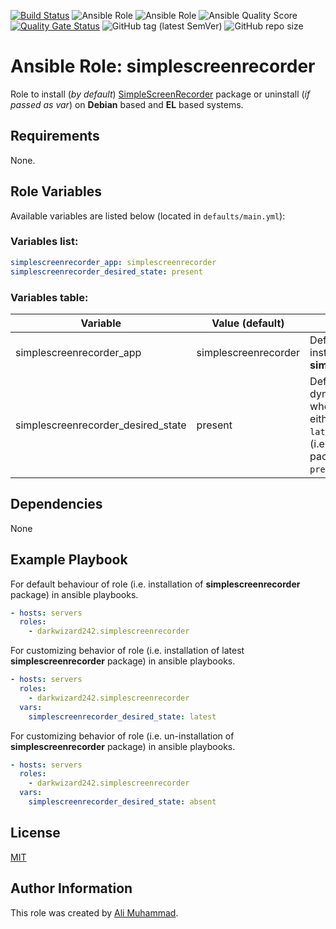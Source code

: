 [![Build Status](https://travis-ci.com/darkwizard242/ansible-role-simplescreenrecorder.svg?branch=master)](https://travis-ci.com/darkwizard242/ansible-role-simplescreenrecorder) ![Ansible Role](https://img.shields.io/ansible/role/42038?color=dark%20green) ![Ansible Role](https://img.shields.io/ansible/role/d/42038?color=dark&style=flat-square) ![Ansible Quality Score](https://img.shields.io/ansible/quality/42038?label=ansible%20quality%20score) [![Quality Gate Status](https://sonarcloud.io/api/project_badges/measure?project=ansible-role-simplescreenrecorder&metric=alert_status)](https://sonarcloud.io/dashboard?id=ansible-role-simplescreenrecorder) ![GitHub tag (latest SemVer)](https://img.shields.io/github/tag/darkwizard242/ansible-role-simplescreenrecorder?label=release) ![GitHub repo size](https://img.shields.io/github/repo-size/darkwizard242/ansible-role-simplescreenrecorder?color=orange&style=flat-square)

# Ansible Role: simplescreenrecorder

Role to install (_by default_) [SimpleScreenRecorder](https://github.com/MaartenBaert/ssr) package or uninstall (_if passed as var_) on **Debian** based and **EL** based systems.

## Requirements

None.

## Role Variables

Available variables are listed below (located in `defaults/main.yml`):

### Variables list:

```yaml
simplescreenrecorder_app: simplescreenrecorder
simplescreenrecorder_desired_state: present
```

### Variables table:

Variable                           | Value (default)      | Description
---------------------------------- | -------------------- | ----------------------------------------------------------------------------------------------------------------------------------------------------
simplescreenrecorder_app           | simplescreenrecorder | Defines the app to install i.e. **simplescreenrecorder**
simplescreenrecorder_desired_state | present              | Defined to dynamically chose whether to install (i.e. either `present` or `latest`) or uninstall (i.e. `absent`) the package. Defaults to `present`.

## Dependencies

None

## Example Playbook

For default behaviour of role (i.e. installation of **simplescreenrecorder** package) in ansible playbooks.

```yaml
- hosts: servers
  roles:
    - darkwizard242.simplescreenrecorder
```

For customizing behavior of role (i.e. installation of latest **simplescreenrecorder** package) in ansible playbooks.

```yaml
- hosts: servers
  roles:
    - darkwizard242.simplescreenrecorder
  vars:
    simplescreenrecorder_desired_state: latest
```

For customizing behavior of role (i.e. un-installation of **simplescreenrecorder** package) in ansible playbooks.

```yaml
- hosts: servers
  roles:
    - darkwizard242.simplescreenrecorder
  vars:
    simplescreenrecorder_desired_state: absent
```

## License

[MIT](https://github.com/darkwizard242/ansible-role-simplescreenrecorder/blob/master/LICENSE)

## Author Information

This role was created by [Ali Muhammad](https://www.linkedin.com/in/ali-muhammad-759791130/).
